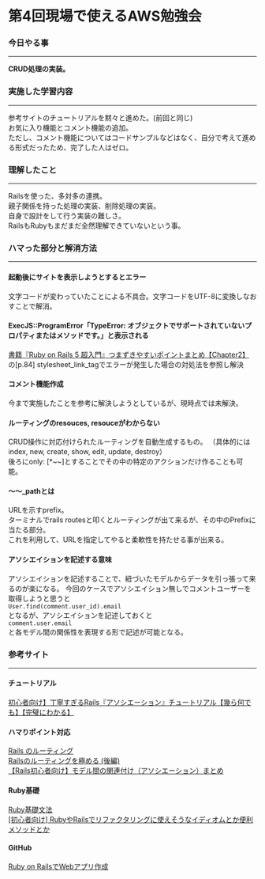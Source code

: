 # 第4回現場で使えるAWS勉強会

### 今日やる事
****
**CRUD処理の実装。**

### 実施した学習内容
****
参考サイトのチュートリアルを黙々と進めた。(前回と同じ)  
お気に入り機能とコメント機能の追加。  
ただし、コメント機能についてはコードサンプルなどはなく、自分で考えて進める形式だったため、完了した人はゼロ。

### 理解したこと
****
Railsを使った、多対多の連携。  
親子関係を持った処理の実装、削除処理の実装。  
自身で設計をして行う実装の難しさ。  
RailsもRubyもまだまだ全然理解できていないという事。

### ハマった部分と解消方法
****
#### 起動後にサイトを表示しようとするとエラー
文字コードが変わっていたことによる不具合。文字コードをUTF-8に変換しなおすことで解消。

#### ExecJS::ProgramError「TypeError: オブジェクトでサポートされていないプロパティまたはメソッドです。」と表示される
[書籍『Ruby on Rails 5 超入門』つまずきやすいポイントまとめ【Chapter2】](https://qiita.com/laineek/items/121a9a20d5eb26fb56f4)  
の[p.84] stylesheet_link_tagでエラーが発生した場合の対処法を参照し解決

#### コメント機能作成
今まで実施したことを参考に解決しようとしているが、現時点では未解決。  

#### ルーティングのresouces, resouceがわからない
CRUD操作に対応付けられたルーティングを自動生成するもの。
（具体的にはindex, new, create, show, edit, update, destroy）  
後ろにonly: [*~~]とすることでその中の特定のアクションだけ作ることも可能。

#### 〜〜_pathとは
URLを示すprefix。  
ターミナルでrails routesと叩くとルーティングが出て来るが、その中のPrefixに当たる部分。  
これを利用して、URLを指定してやると柔軟性を持たせる事が出来る。

#### アソシエイションを記述する意味
アソシエイションを記述することで、紐づいたモデルからデータを引っ張って来るのが楽になる。
今回のケースでアソシエイション無しでコメントユーザーを取得しようと思うと    
`User.find(comment.user_id).email`  
となるが、アソシエイションを記述しておくと  
`comment.user.email`  
と各モデル間の関係性を表現する形で記述が可能となる。

### 参考サイト
****
#### チュートリアル
[初心者向け】丁寧すぎるRails『アソシエーション』チュートリアル【幾ら何でも】【完璧にわかる】](https://qiita.com/kazukimatsumoto/items/14bdff681ec5ddac26d1)  

#### ハマりポイント対応
[Rails のルーティング](https://railsguides.jp/routing.html)  
[Railsのルーティングを極める (後編)](https://techracho.bpsinc.jp/baba/2014_03_03/15619)  
[【Rails初心者向け】モデル間の関連付け（アソシエーション）まとめ](https://qiita.com/To_BB/items/47d2c7b1bc3513025d7b)  

#### Ruby基礎
[Ruby基礎文法](https://qiita.com/Fendo181/items/eb2cb17f32d99aa01f59)  
[[初心者向け] RubyやRailsでリファクタリングに使えそうなイディオムとか便利メソッドとか](https://qiita.com/jnchito/items/dedb3b889ab226933ccf)

#### GitHub
[Ruby on RailsでWebアプリ作成](https://github.com/koujienami/TimeLine)